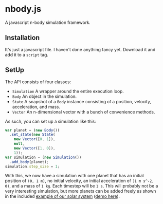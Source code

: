 # nbody.js

A javascript n-body simulation framework.

## Installation

It's just a javascript file.  I haven't done anything fancy yet.  Download it and add it to a `script` tag.

## SetUp

The API consists of four classes:

- `Simulation` A wrapper around the entire execution loop.
- `Body` An object in the simulation.
- `State` A snapshot of a `Body` instance consisting of a position, velocity, acceleration, and mass.
- `Vector` An n-dimensional vector with a bunch of convenience methods.

As such, you can set up a simulation like this:

```js
var planet = (new Body())
  .set_state(new State(
    new Vector([0, 1]),
    null,
    new Vector([1, 0]),
    1));
var simulation = (new Simulation())
  .add_body(planet);
simulation.step_size = 1;
```

With this, we now have a simulation with one planet that has an initial position of `(0, 1 m)`, no initial velocity, an initial acceleration of `(1 m s^-2, 0)`, and a mass of `1 kg`.  Each timestep will be `1 s`.  This will probably not be a very interesting simulation, but more planets can be added freely as shown in the included [example of our solar system](sol) ([demo here](http://nbody.astex.io/sol)).
